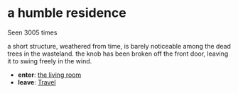# a humble residence

Seen 3005 times

a short structure, weathered from time, is barely noticeable among the dead trees in the wasteland. the knob has been broken off the front door, leaving it to swing freely in the wind.

- **enter**: [the living room](the-living-room-h14h96.md)
- **leave**: [Travel](Travel-travel.md)
